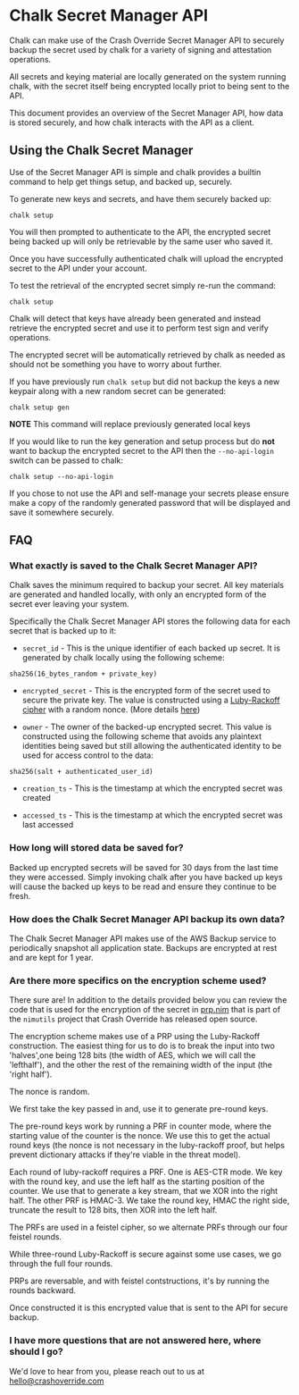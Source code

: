 # Chalk Secret Manager API

Chalk can make use of the Crash Override Secret Manager API to 
securely backup the secret used by chalk for a variety of 
signing and attestation operations.

All secrets and keying material are locally generated on the 
system running chalk, with the secret itself being encrypted
locally priot to being sent to the API.

This document provides an overview of the Secret Manager API, how
data is stored securely, and how chalk interacts with the API as a
client.

## Using the Chalk Secret Manager

Use of the Secret Manager API is simple and chalk provides a builtin
command to help get things setup, and backed up, securely.

To generate new keys and secrets, and have them securely backed up:

```
chalk setup
```
You will then prompted to authenticate to the API, the encrypted secret
being backed up will only be retrievable by the same user who saved it.

Once you have successfully authenticated chalk will upload the encrypted
secret to the API under your account. 

To test the retrieval of the encrypted secret simply re-run the command:

```
chalk setup
```
Chalk will detect that keys have already been generated and instead
retrieve the encrypted secret and use it to perform test sign and
verify operations.

The encrypted secret will be automatically retrieved by chalk as needed
as should not be something you have to worry about further.


If you have previously run `chalk setup` but did not backup the keys 
a new keypair along with a new random secret can be generated:

```
chalk setup gen
```
**NOTE** This command will replace previously generated local keys

If you would like to run the key generation and setup process but do
**not** want to backup the encrypted secret to the API then the
`--no-api-login` switch can be passed to chalk:

```
chalk setup --no-api-login
```
If you chose to not use the API and self-manage your secrets please ensure
make a copy of the randomly generated password that will be displayed and
save it somewhere securely. 

## FAQ

### What exactly is saved to the Chalk Secret Manager API?

Chalk saves the minimum required to backup your secret. All key 
materials are generated and handled locally, with only an encrypted
form of the secret ever leaving your system.

Specifically the Chalk Secret Manager API stores the following data
for each secret that is backed up to it:

* `secret_id` - This is the unique identifier of each backed up secret.
It is generated by chalk locally using the following scheme:

```
sha256(16_bytes_random + private_key)
```

* `encrypted_secret` - This is the encrypted form of the secret used 
to secure the private key. The value is constructed using a
[Luby-Rackoff cipher](https://link.springer.com/referenceworkentry/10.1007/978-1-4419-5906-5_590) 
with a random nonce. (More details [here](#are-there-more-specifics-on-the-encryption-scheme-used))

* `owner` - The owner of the backed-up encrypted secret. This value
is constructed using the following scheme that avoids any plaintext
identities being saved but still allowing the authenticated identity
to be used for access control to the data:

```
sha256(salt + authenticated_user_id)
```

* `creation_ts` - This is the timestamp at which the encrypted secret
was created

* `accessed_ts` - This is the timestamp at which the encrypted secret
was last accessed 

### How long will stored data be saved for?

Backed up encrypted secrets will be saved for 30 days from the last
time they were accessed. Simply invoking chalk after you have 
backed up keys will cause the backed up keys to be read and ensure
they continue to be fresh.

### How does the Chalk Secret Manager API backup its own data?

The Chalk Secret Manager API makes use of the AWS Backup service to
periodically snapshot all application state. Backups are encrypted
at rest and are kept for 1 year.

### Are there more specifics on the encryption scheme used?

There sure are! In addition to the details provided below you can review
the code that is used for the encryption of the secret in 
[prp.nim](https://github.com/crashappsec/nimutils/blob/main/nimutils/prp.nim) 
that is part of the `nimutils` project that Crash Override has released
open source.

The encryption scheme makes use of a PRP using the Luby-Rackoff 
construction. The easiest thing for us to do is to break the input 
into two 'halves',one being 128 bits (the width of AES, which we 
will call the 'lefthalf'), and the other the rest of the remaining 
width of the input (the 'right half').

The nonce is random.

We first take the key passed in and, use it to generate pre-round keys.

The pre-round keys work by running a PRF in counter mode, where the
starting value of the counter is the nonce. We use this to get the
actual round keys (the nonce is not necessary in the luby-rackoff
proof, but helps prevent dictionary attacks if they're viable in
the threat model).

Each round of luby-rackoff requires a PRF.
One is AES-CTR mode. We key with the round key, and use the left
half as the starting position of the counter. We use that to
generate a key stream, that we XOR into the right half.
The other PRF is HMAC-3. We take the round key, HMAC the right
side, truncate the result to 128 bits, then XOR into the left half.

The PRFs are used in a feistel cipher, so we alternate PRFs through
our four feistel rounds.

While three-round Luby-Rackoff is secure against some use cases, we
go through the full four rounds.

PRPs are reversable, and with feistel contstructions, it's by
running the rounds backward. 

Once constructed it is this encrypted value that is sent to the 
API for secure backup.

### I have more questions that are not answered here, where should I go?

We'd love to hear from you, please reach out to us at 
[hello@crashoverride.com](mailto:hello@crashoverride.com)